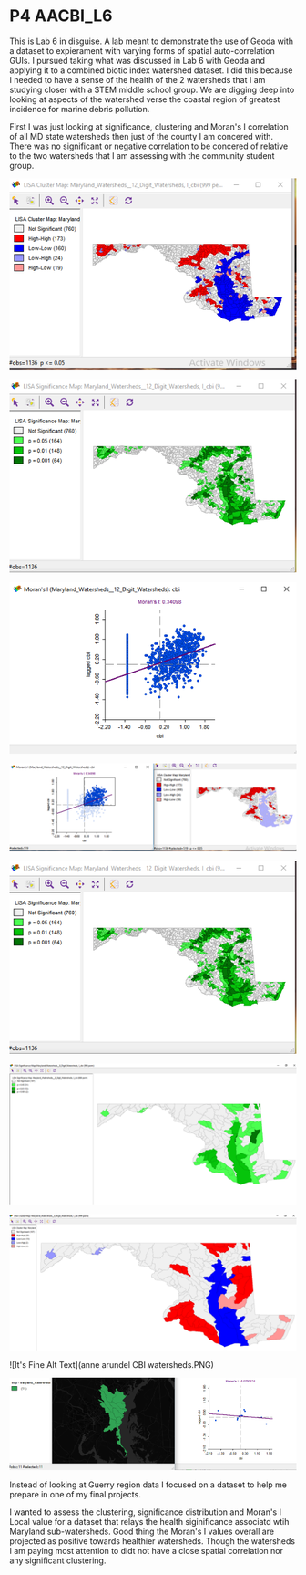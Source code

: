# P4 AACBI_L6

This is Lab 6 in disguise. A lab meant to demonstrate the use of Geoda with a dataset to expierament with varying forms of spatial auto-correlation GUIs. I pursued taking what was discussed in Lab 6 with Geoda and applying it to a combined biotic index watershed dataset. I did this because I needed to have a sense of the health of the 2 watersheds that I am studying closer with a STEM middle school group. We are digging deep into looking at aspects of the watershed verse the coastal region of greatest incidence for marine debris pollution.

First I was just looking at significance, clustering and Moran's I correlation of all MD state watersheds then just of the county I am concered with. There was no significant or negative correlation to be concered of relative to the two watersheds that I am assessing with the community student group.

![test](clusterMap12.PNG)

![It's Fine Alt Text](significance12.PNG)

![test](12cbi.PNG)
 
![It's Fine Alt Text](healthy12.PNG)
  
![It's Fine Alt Text](Significance12.PNG)
 
![It's Fine Alt Text](SignificanceMap.PNG)
 
![It's Fine Alt Text](Clustermap.PNG)
 
![It's Fine Alt Text](anne arundel CBI watersheds.PNG)
 
![It's Fine Alt Text](nosignificanceAA.PNG)
   
Instead of looking at Guerry region data I focused on a dataset to help me prepare in one of my final projects.

I wanted to assess the clustering, significance distribution and Moran's I Local value for a dataset that relays the health siginificance associatd wtih Maryland sub-watersheds. Good thing the Moran's I values overall are projected as positive towards healthier watersheds.
Though the watersheds I am paying most attention to didt not have a close spatial correlation nor any significant clustering.

  
